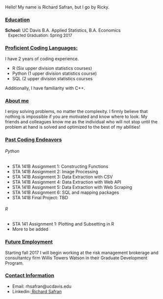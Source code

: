 Hello! My name is Richard Safran, but I go by Ricky.
<h3><b><u>Education</u></b></h3>
  <b>School:</b> UC Davis B.A. Applied Statistics, B.A. Economics<br>
  <span style="display:inline-block; width: 10;"></span><font size = '-1'>Expected Graduation: Spring 2017</font><br>
<h3><b><u>Proficient Coding Languages:</u></b></h3>
I have 2 years of coding experience.
  <ul>
    <li>R (Six upper division statistics courses)</li>
    <li>Python (1 upper division statistics course)</li>
    <li>SQL (2 upper division statistics courses</li>
  </ul>
Additionally, I have familiarity with C++.
  
<h3><b><u>About me</u></b></h3>
I enjoy solving problems, no matter the complexity. I firmly believe that nothing is impossible if you are motivated and know where to look. My friends and colleagues know me as the individual who will not stop until the problem at hand is solved and optimized to the best of my abilities!

<h3><b><u>Past Coding Endeavors</u></b></h3>
<h6>Python</h6>
  <ul>
    <li> STA 141B Assignment 1: Constructing Functions</li>
    <li> STA 141B Assignment 2: Image Processing</li>
    <li> STA 141B Assignment 3: Data Extraction with CSV</li>
    <li> STA 141B Assignment 4: Data Extraction with Web API</li>
    <li> STA 141B Assignment 5: Data Extraction with Web Scraping</li>
    <li> STA 141B Assignment 6: SQL and mapping packages</li>
    <li> STA 141B Final Project: TBD</li>
  </ul>
<h6>R</h6>
  <ul>
    <li> STA 141 Assignment 1: Plotting and Subsetting in R</li>
    <li> More to be added</li>
  </ul>

<h3><b><u>Future Employment</u></b></h3>
Starting fall 2017 I will begin working at the risk management brokerage and consultantcy firm Willis Towers Watson in their Graduate Development Program.

<h3><b><u>Contact Information</u></b></h3>
   <ul>
      <li>Email: <div style="display: inline">rhsafran@ucdavis.edu</div></li>
      <li>Linkedin:<div style="display: inline"><a href="https://www.linkedin.com/in/richardsafran/"> Richard Safran</a></div></li>
   </ul>
